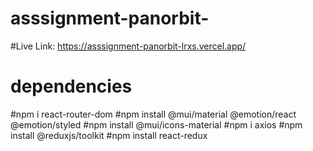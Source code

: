 # asssignment-panorbit-


#Live Link: https://asssignment-panorbit-lrxs.vercel.app/

# dependencies

#npm i react-router-dom
#npm install @mui/material @emotion/react @emotion/styled
#npm install @mui/icons-material
#npm i axios
#npm install @reduxjs/toolkit
#npm install react-redux
